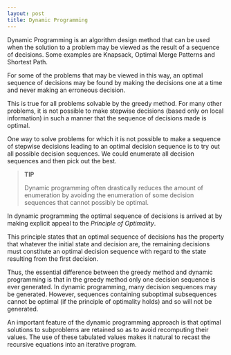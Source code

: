 ```yaml
---
layout: post
title: Dynamic Programming
---
```


Dynamic Programming is an algorithm design method that can be used when the solution to a problem may be viewed as the result of a sequence of decisions. Some examples are Knapsack, Optimal Merge Patterns and Shortest Path.
 
For some of the problems that may be viewed in this way, an optimal sequence of decisions may be found by making the decisions one at a time and never making an erroneous decision. 

This is true for all problems solvable by the greedy method. For many other problems, it is not possible to make stepwise decisions (based only on local information) in such a manner that the sequence of decisions made is optimal. 

One way to solve problems for which it is not possible to make a sequence of stepwise decisions leading to an optimal decision sequence is to try out all possible decision sequences. We could enumerate all decision sequences and then pick out the best. 

<blockquote class="note">
  <strong>TIP</strong> 
  <p>
    Dynamic programming often drastically reduces the amount of enumeration by avoiding the enumeration of some decision sequences that cannot possibly be optimal. 
  </p>
</blockquote>

In dynamic programming the optimal sequence of decisions is arrived at by making explicit appeal to the _Principle of Optimality_. 

This principle states that an optimal sequence of decisions has the property that whatever the initial state and decision are, the remaining decisions must constitute an optimal decision sequence with regard to the state resulting from the first decision. 

Thus, the essential difference between the greedy method and dynamic programming is that in the greedy method only one decision sequence is ever generated. In dynamic programming, many decision sequences may be generated. However, sequences containing suboptimal subsequences cannot be optimal (if the principle of optimality holds) and so will not be generated.

An important feature of the dynamic programming approach is that optimal solutions to subproblems are retained so as to avoid recomputing their values. The use of these tabulated values makes it natural to recast the recursive equations into an iterative program. 
